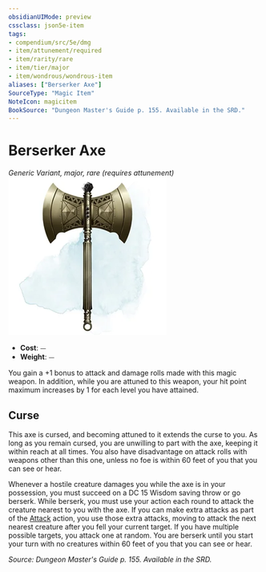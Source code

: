 ```yaml
---
obsidianUIMode: preview
cssclass: json5e-item
tags:
- compendium/src/5e/dmg
- item/attunement/required
- item/rarity/rare
- item/tier/major
- item/wondrous/wondrous-item
aliases: ["Berserker Axe"]
SourceType: "Magic Item"
NoteIcon: magicitem
BookSource: "Dungeon Master's Guide p. 155. Available in the SRD."
---
```

# Berserker Axe
*Generic Variant, major, rare (requires attunement)*  
![](https://raw.githubusercontent.com/5etools-mirror-2/5etools-img/main/items/DMG/Berserker%20Axe.webp#right)  

- **Cost**: ⏤
- **Weight**: ⏤

You gain a +1 bonus to attack and damage rolls made with this magic weapon. In addition, while you are attuned to this weapon, your hit point maximum increases by 1 for each level you have attained.

## Curse

This axe is cursed, and becoming attuned to it extends the curse to you. As long as you remain cursed, you are unwilling to part with the axe, keeping it within reach at all times. You also have disadvantage on attack rolls with weapons other than this one, unless no foe is within 60 feet of you that you can see or hear.

Whenever a hostile creature damages you while the axe is in your possession, you must succeed on a DC 15 Wisdom saving throw or go berserk. While berserk, you must use your action each round to attack the creature nearest to you with the axe. If you can make extra attacks as part of the [Attack](/2-Mechanics/CLI/rules/actions.md#Attack) action, you use those extra attacks, moving to attack the next nearest creature after you fell your current target. If you have multiple possible targets, you attack one at random. You are berserk until you start your turn with no creatures within 60 feet of you that you can see or hear.

*Source: Dungeon Master's Guide p. 155. Available in the SRD.*